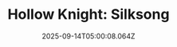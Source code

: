 ---
title: "Hollow Knight: Silksong"
id: 1030300
date: 2025-09-14T05:00:08.064Z
link: games/steam/recent/hollow-knight-silksong
image: http://media.steampowered.com/steamcommunity/public/images/apps/1030300/b4a999c1302e3ac123c041fd41bb8a34528c6ab5.jpg
playtime_2weeks: 1601
playtime_forever: 1601
playtime_windows_forever: 0
playtime_mac_forever: 0
playtime_linux_forever: 1601
playtime_deck_forever: 1601
---